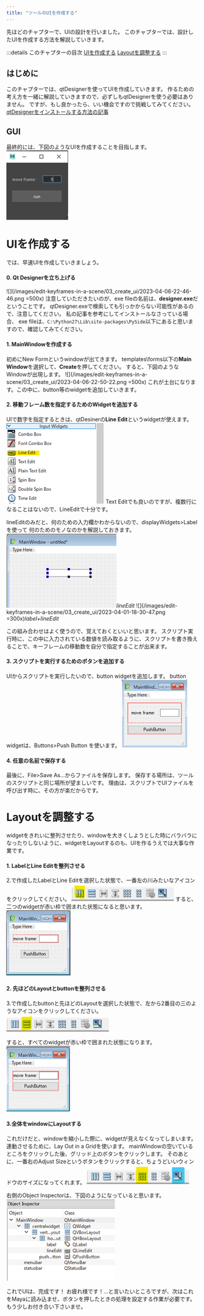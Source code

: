 ```yaml
---
title: "ツールのUIを作成する"
---
```



先ほどのチャプターで、UIの設計を行いました。
このチャプターでは、設計したUIを作成する方法を解説していきます。

:::details このチャプターの目次
[UIを作成する](#uiを作成する)
[Layoutを調整する](#layoutを調整する)
:::

## はじめに
このチャプターでは、qtDesignerを使ってUIを作成していきます。
作るための考え方を一緒に解説していきますので、必ずしもqtDesignerを使う必要はありません。
ですが、もし良かったら、いい機会ですので挑戦してみてください。
[qtDesignerをインストールする方法の記事](#https://zenn.dev/gacha0923/articles/qtdesigner-install)


## GUI
最終的には、下図のようなUIを作成することを目指します。
![](/images/edit-keyframes-in-a-scene/03_create_ui/2023-04-12-22-56-19.png)



# UIを作成する
では、早速UIを作成していきましょう。

#### 0. Qt Designerを立ち上げる
![](/images/edit-keyframes-in-a-scene/03_create_ui/2023-04-06-22-46-46.png =500x)
   注意していただきたいのが、exe fileの名前は、**designer.exe**だということです。
   qtDesigner.exeで検索しても引っかからない可能性があるので、注意してください。
   私の記事を参考にしてインストールなさっている場合、
   exe fileは、`C:\Python27\Lib\site-packages\PySide`以下にあると思いますので、確認してみてください。

#### 1. MainWindowを作成する
   初めにNew Formというwindowが出てきます。
   templates\forms以下の**Main Window**を選択して、**Create**を押してください。
   すると、下図のようなWindowが出現します。
   ![](/images/edit-keyframes-in-a-scene/03_create_ui/2023-04-06-22-50-22.png =500x)
   これが土台になります。この中に、button等のwidgetを追加していきます。


#### 2. 移動フレーム数を指定するためのWidgetを追加する
UIで数字を指定するときは、qtDesinerの**Line Edit**というwidgetが使えます。
![](/images/edit-keyframes-in-a-scene/03_create_ui/about_line_edit.png) 
Text Editでも良いのですが、複数行になることはないので、LineEditで十分です。

lineEditのみだと、何のための入力欄かわからないので、displayWidgets>Label を使って
何のためのモノなのかを解説しておきます。
![](/images/edit-keyframes-in-a-scene/03_create_ui/line_edit_widget.png)*lineEdit*
![](/images/edit-keyframes-in-a-scene/03_create_ui/2023-04-01-18-30-47.png =300x)*label+lineEdit*

この組み合わせはよく使うので、覚えておくといいと思います。
スクリプト実行時に、この中に入力されている数値を読み取るように、スクリプトを書き換えることで、キーフレームの移動数を自分で指定することが出来ます。

#### 3. スクリプトを実行するためのボタンを追加する
UIからスクリプトを実行したいので、button widgetを追加します。
button widgetは、Buttons>Push Button を使います。
![](/images/edit-keyframes-in-a-scene/03_create_ui/2023-04-06-23-45-57.png)

#### 4. 任意の名前で保存する
最後に、File>Save As...からファイルを保存します。
保存する場所は、ツールのスクリプトと同じ場所が望ましいです。
理由は、スクリプトでUIファイルを呼び出す時に、その方が楽だからです。


# Layoutを調整する
widgetをきれいに整列させたり、windowを大きくしようとした時にバラバラになったりしないように、widgetをLayoutするのも、UIを作るうえでは大事な作業です。


#### 1. LabelとLine Editを整列させる
2.で作成したLabelとLine Editを選択した状態で、一番左の川みたいなアイコンをクリックしてください。
![](/images/edit-keyframes-in-a-scene/03_create_ui/2023-04-07-00-05-33.png)
すると、二つのwidgetが赤い枠で囲まれた状態になると思います。
![](/images/edit-keyframes-in-a-scene/03_create_ui/2023-04-06-23-55-54.png)

#### 2. 先ほどのLayoutとbuttonを整列させる
3.で作成したbuttonと先ほどのLayoutを選択した状態で、左から2番目の三のようなアイコンをクリックしてください。
![](/images/edit-keyframes-in-a-scene/03_create_ui/2023-04-07-00-07-02.png)

すると、すべてのwidgetが赤い枠で囲まれた状態になります。
![](/images/edit-keyframes-in-a-scene/03_create_ui/2023-04-07-00-08-06.png)

#### 3.全体をwindowにLayoutする
これだけだと、windowを縮小した際に、widgetが見えなくなってしまいます。
連動させるために、Lay Out in a Gridを使います。
mainWindowの空いているところをクリックした後、グリッド上のボタンをクリックします。
そのあとに、一番右のAdjust Sizeというボタンをクリックすると、ちょうどいいウィンドウのサイズになってくれます。
![](/images/edit-keyframes-in-a-scene/03_create_ui/2023-04-07-00-13-20.png)

右側のObject Inspectorは、下図のようになっていると思います。
![](/images/edit-keyframes-in-a-scene/03_create_ui/2023-04-07-00-14-40.png)


これでUIは、完成です！
お疲れ様です！...と言いたいところですが、次はこれをMayaに読み込ませ、ボタンを押したときの処理を設定する作業が必要です。
もう少しお付き合い下さいませ。
